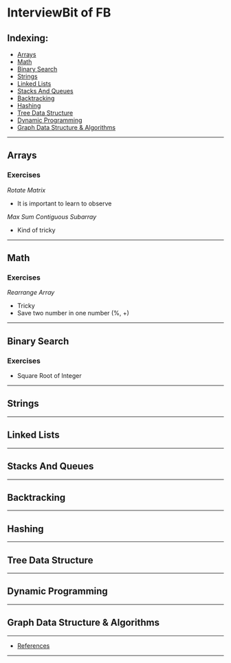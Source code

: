 # InterviewBit of FB

## Indexing:
- [Arrays](#Arrays)
- [Math](#Math)
- [Binary Search](#Binary-Search)
- [Strings](#Strings)
- [Linked Lists](#Linked-Lists)
- [Stacks And Queues](#Stacks-And-Queues)
- [Backtracking](#Backtracking)
- [Hashing](#Hashing)
- [Tree Data Structure](#Tree-Data-Structure)
- [Dynamic Programming](#Dynamic-Programming)
- [Graph Data Structure & Algorithms](#Graph-Data-Structure-&-Algorithms)
---
## Arrays
### Exercises
*Rotate Matrix*
- It is important to learn to observe

*Max Sum Contiguous Subarray*
- Kind of tricky

---
## Math
### Exercises
*Rearrange Array*
- Tricky
- Save two number in one number (%, +)

---
## Binary Search
### Exercises
- Square Root of Integer

---
## Strings


---
## Linked Lists


---
## Stacks And Queues


---
## Backtracking


---
## Hashing


---
## Tree Data Structure


---
## Dynamic Programming


---
## Graph Data Structure & Algorithms

---
- [References](https://www.interviewbit.com/search/?q%5B%5D=Facebook)
---
